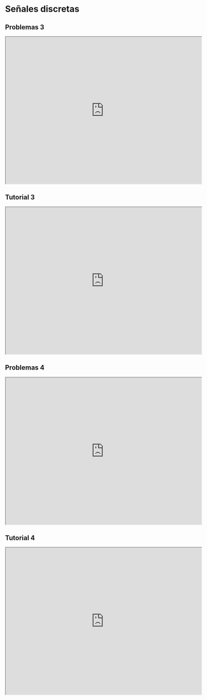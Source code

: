 # Señales discretas

## Problemas 3

<iframe src="https://drive.google.com/file/d/1feFDeLuTspLn8knvq-yMgbu8QzAPT4UW/preview" width="640" height="480" allow="autoplay"></iframe>

## Tutorial 3

<iframe src="https://drive.google.com/file/d/1OrsHmMrpOutZis2hoEhQ-MVxsC-gcCfk/preview" width="640" height="480" allow="autoplay"></iframe>

## Problemas 4

<iframe src="https://drive.google.com/file/d/1WWkkmhKNvE4p397Kx5K1cly_RYDsGurt/preview" width="640" height="480" allow="autoplay"></iframe>

## Tutorial 4

<iframe src="https://drive.google.com/file/d/1H5VXm04esIChSe-cI_33SPo4rb0jWO7D/preview" width="640" height="480" allow="autoplay"></iframe>
